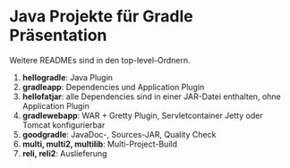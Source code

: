 # Java Projekte für Gradle Präsentation

Weitere READMEs sind in den top-level-Ordnern.

1. **hellogradle**: Java Plugin
2. **gradleapp**: Dependencies und Application Plugin
3. **hellofatjar**: alle Dependencies sind in einer JAR-Datei enthalten, ohne Application Plugin
4. **gradlewebapp**: WAR + Gretty Plugin, Servletcontainer Jetty oder Tomcat konfigurierbar
5. **goodgradle**: JavaDoc-, Sources-JAR, Quality Check
6. **multi, multi2, multilib**: Multi-Project-Build
7. **reli, reli2**: Auslieferung
